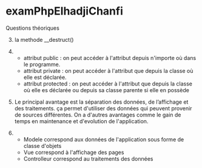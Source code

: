 # examPhpElhadjiChanfi


Questions théoriques

3) la methode __destruct()

5) - attribut public : on peut accéder à l'attribut depuis n'importe où dans le programme.
   - attribut private : on peut accéder à l'attribut que depuis la classe où elle est déclarée.
   - attribut protected : on peut accéder à l'attribut que depuis la classe où elle es déclarée ou depuis sa classe parente si elle en possède

8) Le principal avantage est la séparation des données, de l’affichage et des traitements. ça permet d'utiliser des données qui peuvent provenir de sources différentes. On a d'autres avantages comme le gain de temps en maintenance et d'evolution de l'application. 

9) - Modele correspond aux données de l'application sous forme de classe d'objets
   - Vue correspond à l'affichage des pages 
   - Controlleur correspond au traitements des données 
